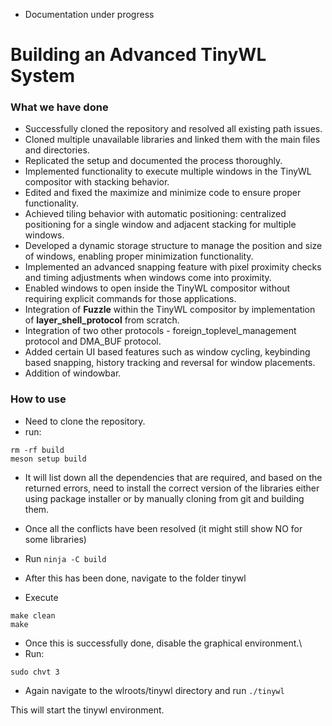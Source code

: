 - Documentation under progress

# Building an Advanced TinyWL System

### What we have done
- Successfully cloned the repository and resolved all existing path issues.
- Cloned multiple unavailable libraries and linked them with the main files and directories.
- Replicated the setup and documented the process thoroughly.
- Implemented functionality to execute multiple windows in the TinyWL compositor with stacking behavior.
- Edited and fixed the maximize and minimize code to ensure proper functionality.
- Achieved tiling behavior with automatic positioning: centralized positioning for a single window and adjacent stacking for multiple windows.
- Developed a dynamic storage structure to manage the position and size of windows, enabling proper minimization functionality.
- Implemented an advanced snapping feature with pixel proximity checks and timing adjustments when windows come into proximity.
- Enabled windows to open inside the TinyWL compositor without requiring explicit commands for those applications.
- Integration of **Fuzzle** within the TinyWL compositor by implementation of **layer_shell_protocol** from scratch.
- Integration of two other protocols - foreign_toplevel_management protocol and DMA_BUF protocol.
- Added certain UI based features such as window cycling, keybinding based snapping, history tracking and reversal for window placements.
- Addition of windowbar.

### How to use
- Need to clone the repository.
- run:
```
rm -rf build
meson setup build
```

- It will list down all the dependencies that are required, and based on the returned errors, need to install the correct version of the libraries either using package installer or by manually cloning from git and building them.
- Once all the conflicts have been resolved (it might still show NO for some libraries)
- Run ``` ninja -C build ```

- After this has been done, navigate to the folder tinywl
- Execute

```
make clean
make
```

- Once this is successfully done, disable the graphical environment.\
- Run:
```
sudo chvt 3
```

- Again navigate to the wlroots/tinywl directory and run ``` ./tinywl ```

This will start the tinywl environment.

